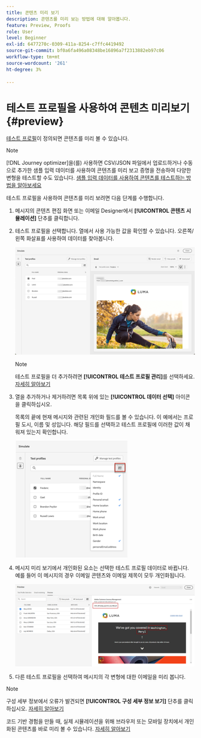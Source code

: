 ```yaml
---
title: 콘텐츠 미리 보기
description: 콘텐츠를 미리 보는 방법에 대해 알아봅니다.
feature: Preview, Proofs
role: User
level: Beginner
exl-id: 6477270c-0309-411a-8254-c7ffc4419492
source-git-commit: bf0a6fa496a08348be16896a7f2313882eb97c06
workflow-type: tm+mt
source-wordcount: '261'
ht-degree: 3%

---
```


# 테스트 프로필을 사용하여 콘텐츠 미리보기 {#preview}

<!--## Preview your content {#preview-content}-->

[테스트 프로필](test-profiles.md)이 정의되면 콘텐츠를 미리 볼 수 있습니다.

>[!NOTE]
>
>[!DNL Journey optimizer]을(를) 사용하면 CSV/JSON 파일에서 업로드하거나 수동으로 추가한 샘플 입력 데이터를 사용하여 콘텐츠를 미리 보고 증명을 전송하여 다양한 변형을 테스트할 수도 있습니다. [샘플 입력 데이터를 사용하여 콘텐츠를 테스트하는 방법을 알아보세요](../test-approve/simulate-sample-input.md)

테스트 프로필을 사용하여 콘텐츠를 미리 보려면 다음 단계를 수행합니다.

1. 메시지의 콘텐츠 편집 화면 또는 이메일 Designer에서 **[!UICONTROL 콘텐츠 시뮬레이션]** 단추를 클릭합니다.

1. 테스트 프로필을 선택합니다. 열에서 사용 가능한 값을 확인할 수 있습니다. 오른쪽/왼쪽 화살표를 사용하여 데이터를 찾아봅니다.

   ![](../email/assets/preview-select-profile.png)

   >[!NOTE]
   >
   >테스트 프로필을 더 추가하려면 **[!UICONTROL 테스트 프로필 관리]**&#x200B;를 선택하세요. [자세히 알아보기](test-profiles.md)

1. 열을 추가하거나 제거하려면 목록 위에 있는 **[!UICONTROL 데이터 선택]** 아이콘을 클릭하십시오.

   목록의 끝에 현재 메시지와 관련된 개인화 필드를 볼 수 있습니다. 이 예에서는 프로필 도시, 이름 및 성입니다. 해당 필드를 선택하고 테스트 프로필에 이러한 값이 채워져 있는지 확인합니다.

   ![](../email/assets/preview-select-data.png)

1. 메시지 미리 보기에서 개인화된 요소는 선택한 테스트 프로필 데이터로 바뀝니다. 예를 들어 이 메시지의 경우 이메일 콘텐츠와 이메일 제목이 모두 개인화됩니다.

   ![](../email/assets/preview-test-profile.png)

1. 다른 테스트 프로필을 선택하여 메시지의 각 변형에 대한 이메일을 미리 봅니다.

>[!NOTE]
>
>구성 세부 정보에서 오류가 발견되면 **[!UICONTROL 구성 세부 정보 보기]** 단추를 클릭하십시오. [자세히 알아보기](../email/surface-personalization.md#check-configuration)

코드 기반 경험을 만들 때, 실제 시뮬레이션을 위해 브라우저 또는 모바일 장치에서 개인화된 콘텐츠를 바로 미리 볼 수 있습니다. [자세히 알아보기](../code-based/test-code-based.md#preview-on-device)

